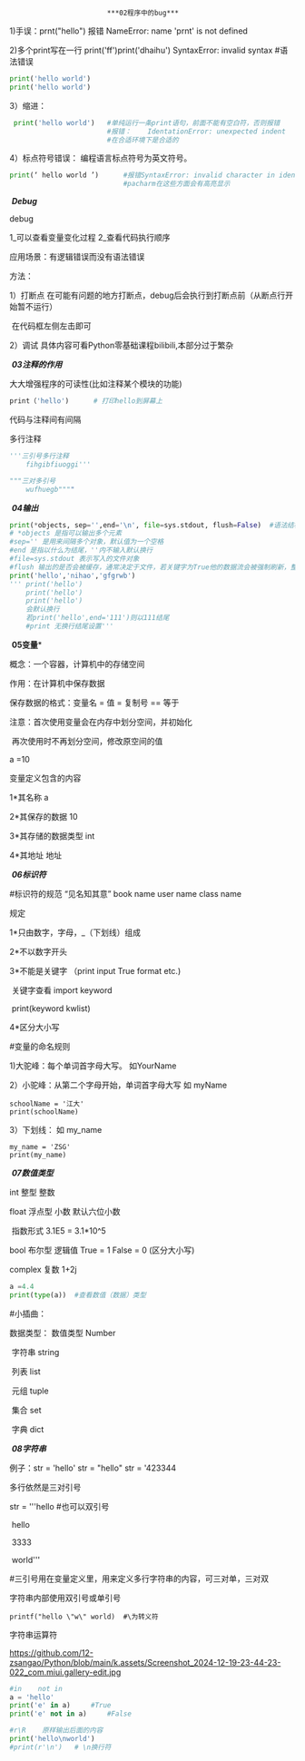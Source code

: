 							***02程序中的bug***

1)手误：prnt("hello")	报错 NameError: name 'prnt' is not defined

2)多个print写在一行	print('ff')print('dhaihu')   	SyntaxError: invalid syntax	#语法错误

```python
print('hello world')
print('hello world')
```

3）缩进：	

```python
 print('hello world') 	#单纯运行一条print语句，前面不能有空白符，否则报错
 						#报错：	IdentationError: unexpected indent    缩进错误：意想不到的缩进
 						#在合适环境下是合适的
```

4）标点符号错误：	编程语言标点符号为英文符号。

```python
print(‘ hello world ’) 		#报错SyntaxError: invalid character in identifier(语法)
					   		#pacharm在这些方面会有高亮显示
```



​										 ***Debug***

debug 	

 1_可以查看变量变化过程		2_查看代码执行顺序

应用场景：有逻辑错误而没有语法错误

方法：

1）打断点	在可能有问题的地方打断点，debug后会执行到打断点前（从断点行开始暂不运行）

​			在代码框左侧左击即可

2）调试	具体内容可看Python零基础课程bilibili,本部分过于繁杂



​										***03注释的作用***

大大增强程序的可读性(比如注释某个模块的功能)

```python
print（'hello') 		# 打印hello到屏幕上
```

代码与注释间有间隔

多行注释

```python
'''三引号多行注释
	fihgibfiuoggi'''

"""三对多引号
	wufhuegb""""
```



​										***04输出***

```python
print(*objects, sep='',end='\n', file=sys.stdout, flush=False)	#语法结构
# *objects 是指可以输出多个元素
#sep='' 是用来间隔多个对象，默认值为一个空格
#end 是指以什么为结尾，''内不输入默认换行
#file=sys.stdout 表示写入的文件对象
#flush 输出的是否会被缓存，通常决定于文件，若关键字为True他的数据流会被强制刷新，整个返回值是无
print('hello','nihao','gfgrwb')
'''	print('hello')
	print('hello')
	print('hello')
	会默认换行
	若print('hello',end='111')则以111结尾
    #print 无换行结尾设置'''
```

​									**05变量***

概念：一个容器，计算机中的存储空间

作用：在计算机中保存数据

保存数据的格式：变量名 = 值		= 复制号	== 等于

注意：首次使用变量会在内存中划分空间，并初始化

​		再次使用时不再划分空间，修改原空间的值

a =10

变量定义包含的内容

1*其名称				a

2*其保存的数据			10

3*其存储的数据类型			int

4*其地址					地址

​							***06标识符***

#标识符的规范       “见名知其意” book name	user name	class name

规定

1*只由数字，字母，_（下划线）组成

2*不以数字开头

3*不能是关键字 （print input True format etc.)

​			关键字查看	import keyword

​							print(keyword kwlist)

4*区分大小写

#变量的命名规则

1)大驼峰：每个单词首字母大写。 如YourName

2）小驼峰：从第二个字母开始，单词首字母大写 如 myName

```
schoolName = '江大'
print(schoolName)
```

3）下划线： 如 my_name

```
my_name = 'ZSG'
print(my_name)
```

​								***07数值类型***

int	整型	整数

float	浮点型	小数 默认六位小数

​		指数形式	3.1E5 = 3.1*10^5

bool	布尔型	逻辑值	True = 1 	False = 0	(区分大小写)

complex	复数  	1+2j

```python
a =4.4
print(type(a))	#查看数值（数据）类型
```

#小插曲：

数据类型：   数值类型	Number

​			字符串		string

​			列表		list

​			元组		tuple

​			集合		set

​			字典		dict



​								***08字符串***

例子：str = 'hello'	str = "hello"	str = '423344

多行依然是三对引号	

str = '''hello			#也可以双引号

​	    hello

​	    3333

​	    world'''

#三引号用在变量定义里，用来定义多行字符串的内容，可三对单，三对双

字符串内部使用双引号或单引号

```
printf("hello \"w\" world)	#\为转义符
```

字符串运算符



https://github.com/12-zsangao/Python/blob/main/k.assets/Screenshot_2024-12-19-23-44-23-022_com.miui.gallery-edit.jpg

```python
#in    not in 
a = 'hello'
print('e' in a)		#True
print('e' not in a)		#False

#r\R	原样输出后面的内容
print('hello\nworld')
#print(r'\n')	# \n换行符
```

